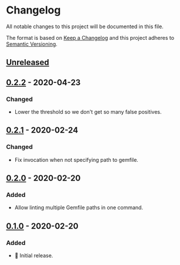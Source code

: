 # Changelog

All notable changes to this project will be documented in this file.

The format is based on [Keep a Changelog](http://keepachangelog.com/en/1.0.0/) and this project adheres to [Semantic Versioning](http://semver.org/spec/v2.0.0.html).

## [Unreleased]

## [0.2.2] - 2020-04-23

### Changed

- Lower the threshold so we don't get so many false positives.

## [0.2.1] - 2020-02-24

### Changed

- Fix invocation when not specifying path to gemfile.

## [0.2.0] - 2020-02-20

### Added

- Allow linting multiple Gemfile paths in one command.

## [0.1.0] - 2020-02-20

### Added

- 🎉 Initial release.

[unreleased]: https://github.com/kddeisz/gemfilelint/compare/v0.2.2...HEAD
[0.2.2]: https://github.com/kddeisz/gemfilelint/compare/v0.2.1...v0.2.2
[0.2.1]: https://github.com/kddeisz/gemfilelint/compare/v0.2.0...v0.2.1
[0.2.0]: https://github.com/kddeisz/gemfilelint/compare/v0.1.0...v0.2.0
[0.1.0]: https://github.com/kddeisz/gemfilelint/compare/935da5...v0.1.0
